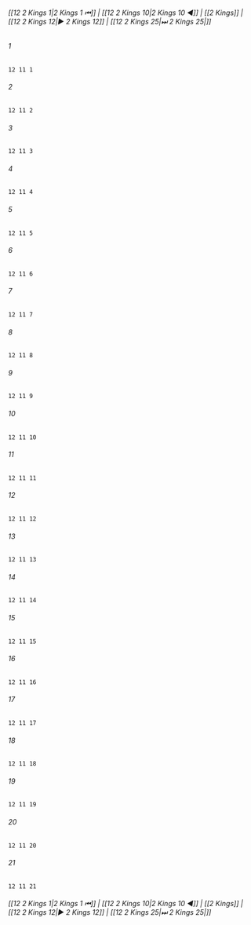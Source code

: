 
###### [[12 2 Kings 1|2 Kings 1 ⏮]] | [[12 2 Kings 10|2 Kings 10 ◀]] | [[2 Kings]] | [[12 2 Kings 12|▶ 2 Kings 12]] | [[12 2 Kings 25|⏭ 2 Kings 25|]]

###### 1
``` verse
12 11 1 
```
###### 2
``` verse
12 11 2 
```
###### 3
``` verse
12 11 3 
```
###### 4
``` verse
12 11 4 
```
###### 5
``` verse
12 11 5 
```
###### 6
``` verse
12 11 6 
```
###### 7
``` verse
12 11 7 
```
###### 8
``` verse
12 11 8 
```
###### 9
``` verse
12 11 9 
```
###### 10
``` verse
12 11 10 
```
###### 11
``` verse
12 11 11 
```
###### 12
``` verse
12 11 12 
```
###### 13
``` verse
12 11 13 
```
###### 14
``` verse
12 11 14 
```
###### 15
``` verse
12 11 15 
```
###### 16
``` verse
12 11 16 
```
###### 17
``` verse
12 11 17 
```
###### 18
``` verse
12 11 18 
```
###### 19
``` verse
12 11 19 
```
###### 20
``` verse
12 11 20 
```
###### 21
``` verse
12 11 21 
```

###### [[12 2 Kings 1|2 Kings 1 ⏮]] | [[12 2 Kings 10|2 Kings 10 ◀]] | [[2 Kings]] | [[12 2 Kings 12|▶ 2 Kings 12]] | [[12 2 Kings 25|⏭ 2 Kings 25|]]

